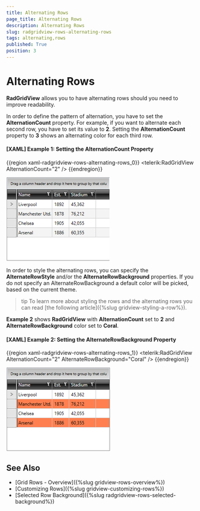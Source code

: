 ```yaml
---
title: Alternating Rows
page_title: Alternating Rows
description: Alternating Rows
slug: radgridview-rows-alternating-rows
tags: alternating,rows
published: True
position: 3
---
```


# Alternating Rows

__RadGridView__ allows you to have alternating rows should you need to improve readability. 

In order to define the pattern of alternation, you have to set the __AlternationCount__ property. For example, if you want to alternate each second row, you have to set its value to __2__. Setting the __AlternationCount__ property to __3__ shows an alternating color for each third row.

#### __[XAML] Example 1: Setting the AlternationCount Property__

{{region xaml-radgridview-rows-alternating-rows_0}}
	<telerik:RadGridView AlternationCount="2" />
{{endregion}}

![Setting the AlternationCount Property](images/RadGridView_Rows_Alternating_Rows_02.png)

In order to style the alternating rows, you can specify the __AlternateRowStyle__ and/or the __AlternateRowBackground__ properties. If you do not specify an AlternateRowBackground a default color will be picked, based on the current theme.

>tip To learn more about styling the rows and the alternating rows you can read [the following article]({%slug gridview-styling-a-row%}).

__Example 2__ shows __RadGridView__ with __AlternationCount__ set to __2__ and __AlternateRowBackground__ color set to __Coral__.

#### __[XAML] Example 2: Setting the AlternateRowBackground Property__
{{region xaml-radgridview-rows-alternating-rows_1}}
	<telerik:RadGridView AlternationCount="2"
	                   AlternateRowBackground="Coral" />
{{endregion}}

![Setting the AlternateRowBackground Property](images/RadGridView_Rows_Alternating_Rows_01.png)

## See Also

* [Grid Rows - Overview]({%slug gridview-rows-overview%})
* [Customizing Rows]({%slug gridview-customizing-rows%})
* [Selected Row Background]({%slug radgridview-rows-selected-background%})
